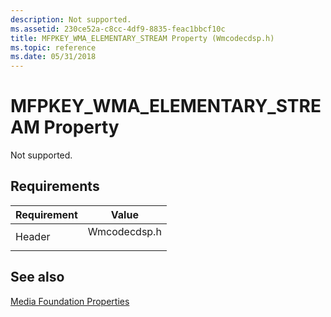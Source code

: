 ```yaml
---
description: Not supported.
ms.assetid: 230ce52a-c8cc-4df9-8835-feac1bbcf10c
title: MFPKEY_WMA_ELEMENTARY_STREAM Property (Wmcodecdsp.h)
ms.topic: reference
ms.date: 05/31/2018
---
```


# MFPKEY\_WMA\_ELEMENTARY\_STREAM Property

Not supported.

## Requirements



| Requirement | Value |
|-------------------|-----------------------------------------------------------------------------------------|
| Header<br/> | <dl> <dt>Wmcodecdsp.h</dt> </dl> |



## See also

<dl> <dt>

[Media Foundation Properties](media-foundation-properties.md)
</dt> </dl>

 

 




